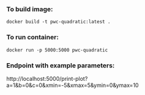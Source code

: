 ### To build image:
```shell
docker build -t pwc-quadratic:latest .
```

### To run container:
```shell
docker run -p 5000:5000 pwc-quadratic
```

### Endpoint with example parameters:

http://localhost:5000/print-plot?a=1&b=0&c=0&xmin=-5&xmax=5&ymin=0&ymax=10